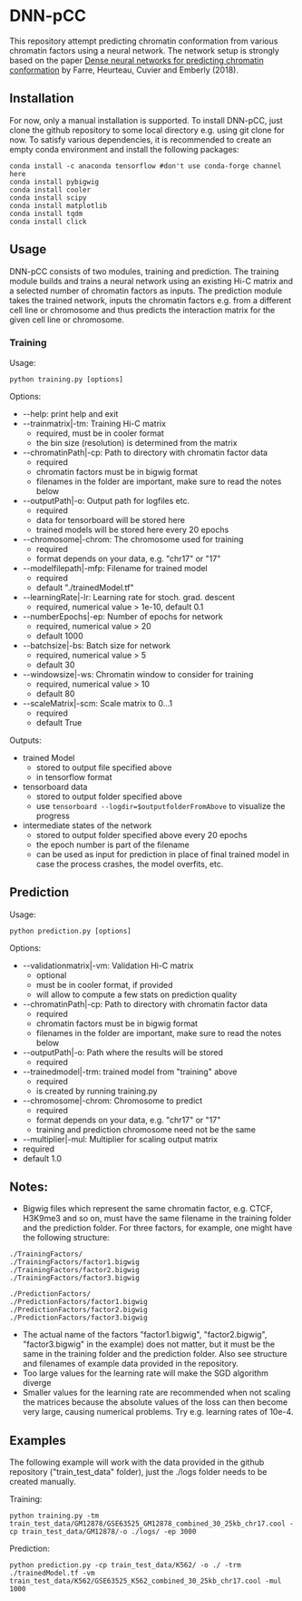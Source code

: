# DNN-pCC

This repository attempt predicting chromatin conformation from various chromatin factors using a neural network.
The network setup is strongly based on the paper [Dense neural networks for predicting chromatin conformation](https://doi.org/10.1186/s12859-018-2286-z) 
by Farre, Heurteau, Cuvier and Emberly (2018).

## Installation
For now, only a manual installation is supported.
To install DNN-pCC, just clone the github repository to some local directory 
e.g. using git clone for now.
To satisfy various dependencies, it is recommended to create an empty conda environment and install the following packages:
```
conda install -c anaconda tensorflow #don't use conda-forge channel here
conda install pybigwig
conda install cooler
conda install scipy
conda install matplotlib
conda install tqdm
conda install click
```

## Usage
DNN-pCC consists of two modules, training and prediction.
The training module builds and trains a neural network using an existing Hi-C matrix and a selected number of chromatin factors as inputs.
The prediction module takes the trained network, inputs the chromatin factors
e.g. from a different cell line or chromosome and thus predicts the
interaction matrix for the given cell line or chromosome.

### Training
Usage:
```
python training.py [options]
```
Options:
- --help: print help and exit
- --trainmatrix|-tm: Training Hi-C matrix
  - required, must be in cooler format
  - the bin size (resolution) is determined from the matrix
- --chromatinPath|-cp: Path to directory with chromatin factor data
  - required
  - chromatin factors must be in bigwig format
  - filenames in the folder are important, make sure to read the notes below
- --outputPath|-o: Output path for logfiles etc.
  - required 
  - data for tensorboard will be stored here
  - trained models will be stored here every 20 epochs
- --chromosome|-chrom: The chromosome used for training
  - required
  - format depends on your data, e.g. "chr17" or "17"
- --modelfilepath|-mfp: Filename for trained model
  - required
  - default "./trainedModel.tf"
- --learningRate|-lr: Learning rate for stoch. grad. descent
  - required, numerical value > 1e-10, default 0.1
- --numberEpochs|-ep: Number of epochs for network
  - required, numerical value > 20
  - default 1000
- --batchsize|-bs: Batch size for network
  - required, numerical value > 5
  - default 30
- --windowsize|-ws: Chromatin window to consider for training
  - required, numerical value > 10
  - default 80
- --scaleMatrix|-scm: Scale matrix to 0...1
  - required
  - default True

Outputs:
- trained Model
  - stored to output file specified above
  - in tensorflow format
- tensorboard data
  - stored to output folder specified above
  - use `tensorboard --logdir=$outputfolderFromAbove` to visualize the progress
- intermediate states of the network
  - stored to output folder specified above every 20 epochs
  - the epoch number is part of the filename
  - can be used as input for prediction in place of final trained model
    in case the process crashes, the model overfits, etc.

## Prediction
Usage:
```
python prediction.py [options]
```
Options:
- --validationmatrix|-vm: Validation Hi-C matrix
  - optional
  - must be in cooler format, if provided
  - will allow to compute a few stats on prediction quality
- --chromatinPath|-cp: Path to directory with chromatin factor data
  - required
  - chromatin factors must be in bigwig format
  - filenames in the folder are important, make sure to read the notes below
- --outputPath|-o: Path where the results will be stored
  - required
- --trainedmodel|-trm: trained model from "training" above
  - required
  - is created by running training.py
- --chromosome|-chrom: Chromosome to predict
  - required
  - format depends on your data, e.g. "chr17" or "17"
  - training and prediction chromosome need not be the same
- --multiplier|-mul: Multiplier for scaling output matrix
 - required
 - default 1.0

## Notes:
- Bigwig files which represent the same chromatin factor, e.g. CTCF, H3K9me3 and so on, must have the same filename in the training folder and the prediction folder. For three factors, for example, one might have the following structure:
```
./TrainingFactors/
./TrainingFactors/factor1.bigwig
./TrainingFactors/factor2.bigwig
./TrainingFactors/factor3.bigwig

./PredictionFactors/
./PredictionFactors/factor1.bigwig
./PredictionFactors/factor2.bigwig
./PredictionFactors/factor3.bigwig
```
- The actual name of the factors "factor1.bigwig", "factor2.bigwig", "factor3.bigwig" in the example) does not matter, but it must be the same in the training folder and the prediction folder. Also see structure and filenames of example data provided in the repository.
- Too large values for the learning rate will make the SGD algorithm diverge
- Smaller values for the learning rate are recommended when not scaling the matrices because the absolute values of the loss can then become very 
large, causing numerical problems. Try e.g. learning rates of 10e-4.

## Examples
The following example will work with the data provided in the github repository ("train_test_data" folder), just the ./logs folder needs to be created manually.

Training:
```
python training.py -tm train_test_data/GM12878/GSE63525_GM12878_combined_30_25kb_chr17.cool -cp train_test_data/GM12878/-o ./logs/ -ep 3000
```

Prediction:
```
python prediction.py -cp train_test_data/K562/ -o ./ -trm ./trainedModel.tf -vm train_test_data/K562/GSE63525_K562_combined_30_25kb_chr17.cool -mul 1000
```